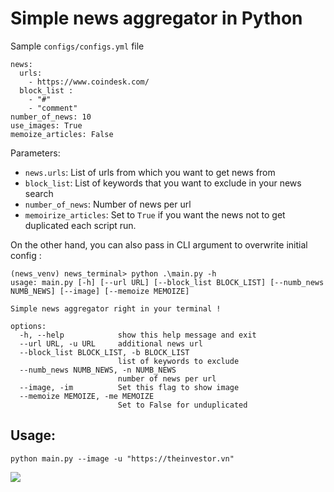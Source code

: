 # Simple news aggregator in Python

Sample `configs/configs.yml` file
```
news:
  urls:
    - https://www.coindesk.com/
  block_list : 
    - "#"
    - "comment"
number_of_news: 10
use_images: True
memoize_articles: False
```
Parameters:
- `news.urls`: List of urls from which you want to get news from
- `block_list`: List of keywords that you want to exclude in your news search
- `number_of_news`: Number of news per url
- `memoirize_articles`: Set to `True` if you want the news not to get duplicated each script run.  

On the other hand, you can also pass in CLI argument to overwrite initial config : 
```
(news_venv) news_terminal> python .\main.py -h
usage: main.py [-h] [--url URL] [--block_list BLOCK_LIST] [--numb_news NUMB_NEWS] [--image] [--memoize MEMOIZE]

Simple news aggregator right in your terminal !

options:
  -h, --help            show this help message and exit
  --url URL, -u URL     additional news url
  --block_list BLOCK_LIST, -b BLOCK_LIST
                        list of keywords to exclude
  --numb_news NUMB_NEWS, -n NUMB_NEWS
                        number of news per url
  --image, -im          Set this flag to show image
  --memoize MEMOIZE, -me MEMOIZE
                        Set to False for unduplicated 
  ```

## Usage:
```
python main.py --image -u "https://theinvestor.vn"
```
<img src="./asset/screen_recording.gif"/>